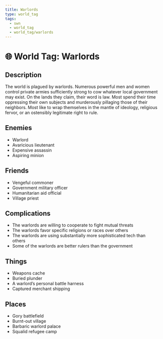 ```yaml
---
title: Warlords
type: world_tag
tags:
  - swn
  - world_tag
  - world_tag/warlords
---
```

# 🌐 World Tag: Warlords

## Description
The world is plagued by warlords. Numerous powerful men and women control private armies sufficiently strong to cow whatever local government may exist. On the lands they claim, their word is law. Most spend their time oppressing their own subjects and murderously pillaging those of their neighbors. Most like to wrap themselves in the mantle of ideology, religious fervor, or an ostensibly legitimate right to rule.
## Enemies
- Warlord
- Avaricious lieutenant
- Expensive assassin
- Aspiring minion

## Friends
- Vengeful commoner
- Government military officer
- Humanitarian aid official
- Village priest

## Complications
- The warlords are willing to cooperate to fight mutual threats
- The warlords favor specific religions or races over others
- The warlords are using substantially more sophisticated tech than others
- Some of the warlords are better rulers than the government

## Things
- Weapons cache
- Buried plunder
- A warlord’s personal battle harness
- Captured merchant shipping

## Places
- Gory battlefield
- Burnt-out village
- Barbaric warlord palace
- Squalid refugee camp

